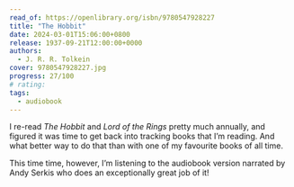 ```yaml
---
read_of: https://openlibrary.org/isbn/9780547928227
title: "The Hobbit"
date: 2024-03-01T15:06:00+0800
release: 1937-09-21T12:00:00+0000
authors:
  - J. R. R. Tolkein
cover: 9780547928227.jpg
progress: 27/100
# rating:
tags:
  - audiobook
---
```


I re-read *The Hobbit* and *Lord of the Rings* pretty much annually, and figured it was time to get back into tracking books that I’m reading. And what better way to do that than with one of my favourite books of all time.

This time time, however, I’m listening to the audiobook version narrated by Andy Serkis who does an exceptionally great job of it!
